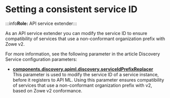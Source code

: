 # Setting a consistent service ID

:::info**Role:** API service extender:::

As an API service extender you can modify the service ID to ensure compatibility of services that use a non-conformant organization prefix with Zowe v2.

For more information, see the following parameter in the article Discovery Service configuration parameters:

* **[components.discovery.apiml.discovery.serviceIdPrefixReplacer](./api-mediation/discovery-service-configuration/#api-ml-configuration)**  
    This parameter is used to modify the service ID of a service instance, before it registers to API ML. Using this parameter ensures compatibility of services that use a non-conformant organization prefix with v2, based on Zowe v2 conformance.